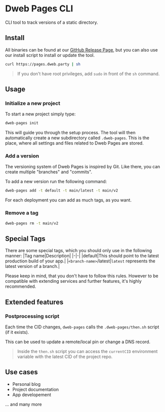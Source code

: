 # Dweb Pages CLI
CLI tool to track versions of a static directory.
## Install
All binaries can be found at our [GitHub Release Page](https://github.com/alexanderschau/dweb-pages-cli/releases), but you can also use our install script to install or update the tool.
```sh
curl https://pages.dweb.party | sh
```
> If you don't have root privileges, add `sudo` in front of the `sh` command.
## Usage
### Initialize a new project
To start a new project simply type:
```sh
dweb-pages init
```
This will guide you through the setup process. The tool will then automatically create a new subdirectory called `.dweb-pages`. This is the place, where all settings and files related to Dweb Pages are stored.
### Add a version
The versioning system of Dweb Pages is inspired by Git. Like there, you can create multiple "branches" and "commits".

To add a new version run the following command:
```sh
dweb-pages add -t default -t main/latest -t main/v2
```
For each deployment you can add as much tags, as you want.
### Remove a tag
```sh
dweb-pages rm -t main/v2
```
## Special Tags
There are some special tags, which you should only use in the following manner:
|Tag name|Description|
|-|-|
|default|This should point to the latest production build of your app.|
|`<branch-name>`/latest|`latest` represents the latest version of a branch.|

Please keep in mind, that you don't have to follow this rules. However to be compatible with extending services and further features, it's highly recommended.
## Extended features
### Postprocessing script
Each time the CID changes, `dweb-pages` calls the `.dweb-pages/then.sh` script (if it exists).

This can be used to update a remote/local pin or change a DNS record.
> Inside the `then.sh` script you can access the `currentCID` environment variable with the latest CID of the project repo.
## Use cases
- Personal blog
- Project documentation
- App developement

... and many more